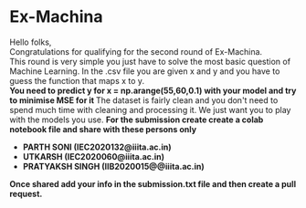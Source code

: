 # Ex-Machina
Hello folks,<br>
Congratulations for qualifying for the second round of Ex-Machina. <br>
This round is very simple you just have to solve the most basic question of Machine Learning. In the .csv file you are given x and y and you have to guess the function that maps x to y.<br>
<b> You need to predict y for x = np.arange(55,60,0.1) with your model and try to minimise MSE for it </b>
The dataset is fairly clean and you don't need to spend much time with cleaning and processing it. We just want you to play with the models you use. <b> 
For the submission create create a colab notebook file and share with these persons only <b>
<ul> 
  <li> PARTH SONI (IEC2020132@iiita.ac.in)</li>
  <li> UTKARSH (IEC2020060@iiita.ac.in) </li>
  <li> PRATYAKSH SINGH (IIB2020015@@iiita.ac.in) </li>
</ul>
Once shared add your info in the submission.txt file and then create a pull request. 
